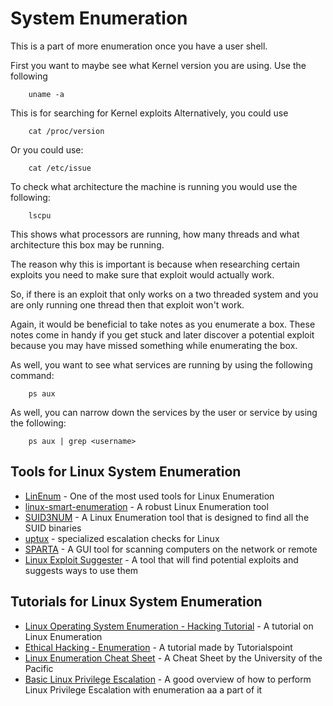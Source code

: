 # System Enumeration

This is a part of more enumeration once you have a user shell.

First you want to maybe see what Kernel version you are using.
Use the following
```
    uname -a
```

This is for searching for Kernel exploits
Alternatively, you could use
```
    cat /proc/version
```
Or you could use:
```
    cat /etc/issue
```

To check what architecture the machine is running you would use the following:
```
    lscpu
```
This shows what processors are running, how many threads and what architecture this box may be running.

The reason why this is important is because when researching certain exploits you need to make sure that exploit would actually work.

So, if there is an exploit that only works on a two threaded system and you are only running one thread then that exploit won't work.

Again, it would be beneficial to take notes as you enumerate a box. These notes come in handy if you get stuck and later discover a potential exploit because you may have missed something while enumerating the box.

As well, you want to see what services are running by using the following command:
```
    ps aux
```
As well, you can narrow down the services by the user or service by using the following:
```
    ps aux | grep <username>

```

## Tools for Linux System Enumeration
* [LinEnum](https://github.com/rebootuser/LinEnum) - One of the most used tools for Linux Enumeration 
* [linux-smart-enumeration](https://github.com/diego-treitos/linux-smart-enumeration) - A robust Linux Enumeration tool
* [SUID3NUM](https://github.com/Anon-Exploiter/SUID3NUM) - A Linux Enumeration tool that is designed to find all the SUID binaries
* [uptux](https://github.com/initstring/uptux) - specialized escalation checks for Linux
* [SPARTA](https://github.com/SECFORCE/sparta) - A GUI tool for scanning computers on the network or remote
* [Linux Exploit Suggester](https://github.com/The-Z-Labs/linux-exploit-suggester) - A tool that will find potential exploits and suggests ways to use them

## Tutorials for Linux System Enumeration
* [Linux Operating System Enumeration - Hacking Tutorial](https://www.hacking-tutorial.com/hacking-tutorial/linux-operating-system-enumeration/) - A tutorial on Linux Enumeration 
* [Ethical Hacking - Enumeration](https://www.tutorialspoint.com/ethical_hacking/ethical_hacking_enumeration.htm) - A tutorial made by Tutorialspoint
* [Linux Enumeration Cheat Sheet](https://cyberlab.pacific.edu/resources/linux-enumeration-cheat-sheet) - A Cheat Sheet by the University of the Pacific
* [Basic Linux Privilege Escalation](https://blog.g0tmi1k.com/2011/08/basic-linux-privilege-escalation/) - A good overview of how to perform Linux Privilege Escalation with enumeration aa a part of it


 